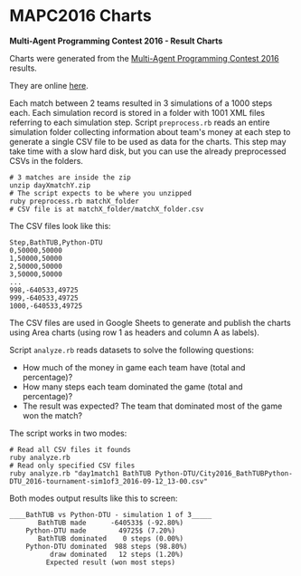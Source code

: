# MAPC2016 Charts
**Multi-Agent Programming Contest 2016 - Result Charts**

Charts were generated from the [Multi-Agent Programming Contest 2016](https://multiagentcontest.org/2016/) results.

They are online [here](https://maumagnaguagno.github.io/MAPC2016_Charts/).

Each match between 2 teams resulted in 3 simulations of a 1000 steps each.
Each simulation record is stored in a folder with 1001 XML files referring to each simulation step.
Script ``preprocess.rb`` reads an entire simulation folder collecting information about team's money at each step to generate a single CSV file to be used as data for the charts.
This step may take time with a slow hard disk, but you can use the already preprocessed CSVs in the folders.

```Shell
# 3 matches are inside the zip
unzip dayXmatchY.zip
# The script expects to be where you unzipped
ruby preprocess.rb matchX_folder
# CSV file is at matchX_folder/matchX_folder.csv
```

The CSV files look like this:

```
Step,BathTUB,Python-DTU
0,50000,50000
1,50000,50000
2,50000,50000
3,50000,50000
...
998,-640533,49725
999,-640533,49725
1000,-640533,49725
```

The CSV files are used in Google Sheets to generate and publish the charts using Area charts (using row 1 as headers and column A as labels).

Script ``analyze.rb`` reads datasets to solve the following questions:
- How much of the money in game each team have (total and percentage)?
- How many steps each team dominated the game (total and percentage)?
- The result was expected? The team that dominated most of the game won the match?

The script works in two modes:

```Shell
# Read all CSV files it founds
ruby analyze.rb
# Read only specified CSV files
ruby analyze.rb "day1match1 BathTUB Python-DTU/City2016_BathTUBPython-DTU_2016-tournament-sim1of3_2016-09-12_13-00.csv"
```

Both modes output results like this to screen:

```
____BathTUB vs Python-DTU - simulation 1 of 3_____
       BathTUB made      -640533$ (-92.80%)
    Python-DTU made        49725$ (7.20%)
       BathTUB dominated    0 steps (0.00%)
    Python-DTU dominated  988 steps (98.80%)
          draw dominated   12 steps (1.20%)
         Expected result (won most steps)
```